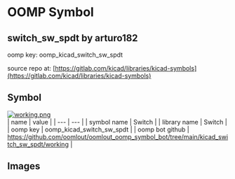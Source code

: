 # OOMP Symbol  
## switch_sw_spdt  by arturo182  
  
oomp key: oomp_kicad_switch_sw_spdt  
  
source repo at: [https://gitlab.com/kicad/libraries/kicad-symbols](https://gitlab.com/kicad/libraries/kicad-symbols)  
## Symbol  
  
[![working.png](working_600.png)](working.png)  
| name | value | 
| --- | --- | 
| symbol name | Switch | 
| library name | Switch | 
| oomp key | oomp_kicad_switch_sw_spdt | 
| oomp bot github | https://github.com/oomlout/oomlout_oomp_symbol_bot/tree/main/kicad_switch_sw_spdt/working | 
## Images  
